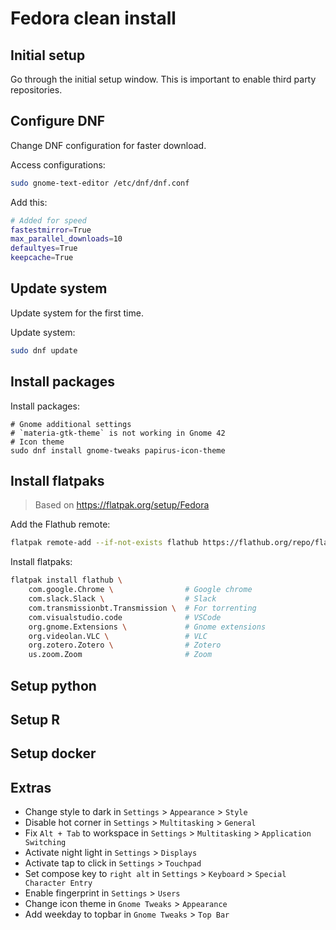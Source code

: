 # Fedora clean install

## Initial setup

Go through the initial setup window. This is important to enable third party repositories.

## Configure DNF

Change DNF configuration for faster download.

Access configurations:

```bash
sudo gnome-text-editor /etc/dnf/dnf.conf
```

Add this:

```bash
# Added for speed
fastestmirror=True
max_parallel_downloads=10
defaultyes=True
keepcache=True
```

## Update system

Update system for the first time.

Update system:

```bash
sudo dnf update
```

## Install packages

Install packages:

```
# Gnome additional settings
# `materia-gtk-theme` is not working in Gnome 42
# Icon theme
sudo dnf install gnome-tweaks papirus-icon-theme
```

## Install flatpaks

> Based on https://flatpak.org/setup/Fedora

Add the Flathub remote:

```bash
flatpak remote-add --if-not-exists flathub https://flathub.org/repo/flathub.flatpakrepo
```

Install flatpaks:

```bash
flatpak install flathub \
    com.google.Chrome \                # Google chrome
    com.slack.Slack \                  # Slack
    com.transmissionbt.Transmission \  # For torrenting
    com.visualstudio.code              # VSCode
    org.gnome.Extensions \             # Gnome extensions
    org.videolan.VLC \                 # VLC
    org.zotero.Zotero \                # Zotero
    us.zoom.Zoom                       # Zoom
```

## Setup python

## Setup R

## Setup docker

## Extras

- Change style to dark in `Settings` > `Appearance` > `Style`
- Disable hot corner in `Settings` > `Multitasking` > `General`
- Fix `Alt + Tab` to workspace in `Settings` > `Multitasking` > `Application Switching`
- Activate night light in `Settings` > `Displays`
- Activate tap to click in `Settings` > `Touchpad`
- Set compose key to `right alt` in `Settings` > `Keyboard` > `Special Character Entry`
- Enable fingerprint in `Settings` > `Users`
- Change icon theme in `Gnome Tweaks` > `Appearance`
- Add weekday to topbar in `Gnome Tweaks` > `Top Bar`
